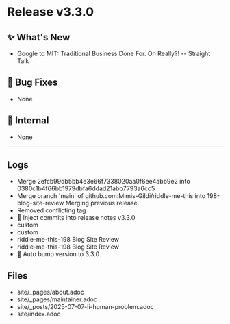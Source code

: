 # Release v3.3.0

## ✨ What's New

- Google to MIT: Traditional Business Done For. Oh Really?! -- Straight Talk

## 🐛 Bug Fixes

- None

## 🔬 Internal

- None

---

## Logs

- Merge 2efcb99db5bb4e3e66f7338020aa0f6ee4abb9e2 into 0380c1b4f66bb1979dbfa6ddad21abb7793a6cc5
- Merge branch 'main' of github.com:Mimis-Gildi/riddle-me-this into 198-blog-site-review Merging previous release.
- Removed conflicting tag
- 📝 Inject commits into release notes v3.3.0
- custom
- custom
- riddle-me-this-198 Blog Site Review
- riddle-me-this-198 Blog Site Review
- 🔼 Auto bump version to 3.3.0


## Files

- site/_pages/about.adoc
- site/_pages/maintainer.adoc
- site/_posts/2025-07-07-li-human-problem.adoc
- site/index.adoc

